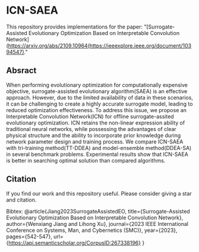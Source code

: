 # ICN-SAEA

This repository provides implementations for the paper: "[Surrogate-Assisted Evolutionary Optimization Based on Interpretable Convolution Network](https://arxiv.org/abs/2109.10964(https://ieeexplore.ieee.org/document/10394547)."

## Absract

When performing evolutionary optimization for computationally expensive objective, surrogate-assisted evolutionary algorithm(SAEA) is an effective approach. However, due to the limited availability of data in these scenarios, it can be challenging to create a highly accurate surrogate model, leading to reduced optimization effectiveness. To address this issue, we propose an Interpretable Convolution Network(ICN) for offline surrogate-assited evolutionary optimization. ICN retains the non-linear expression ability of traditional neural networks, while possessing the advantages of clear physical structure and the ability to incorporate prior knowledge during network parameter design and training process. We compare ICN-SAEA with tri-training method(TT-DDEA) and model-ensemble method(DDEA-SA) in several benchmark problems. Experimental results show that ICN-SAEA is better in searching optimal solution than compared algorithms.

## Citation

If you find our work and this repository useful. Please consider giving a star and citation.

Bibtex:
@article{Jiang2023SurrogateAssistedEO,
 title={Surrogate-Assisted Evolutionary Optimization Based on Interpretable Convolution Network},
 author={Wenxiang Jiang and Lihong Xu},
 journal={2023 IEEE International Conference on Systems, Man, and Cybernetics (SMC)},
 year={2023},
 pages={542-547},
 url={https://api.semanticscholar.org/CorpusID:267338196}
}
